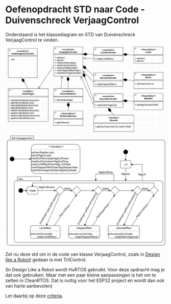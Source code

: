 # Oefenopdracht STD naar Code - Duivenschreck VerjaagControl

Onderstaand is het klassediagram en STD van Duivenschreck VerjaagControl te vinden.
![Klassediagram Duivenschreck](./KD_Verjaagcontrol.png)
![STD Duivenschreck VerjaagControl](./STD_verjaagcontrol.png)

Zet nu deze std om in de code van klasse VerjaagControl, zoals in [Design like a Robot!](../../../../onderwijsmateriaal/readers/Design%20Like%20a%20Robot!.pdf) gedaan is met TrilControl.

(In Design Like a Robot wordt HuRTOS gebruikt. Voor deze opdracht mag je dat ook gebruiken. Maar met een paar kleine aanpassingen is het om te zetten in CleanRTOS. Dat is nuttig voor het ESP32 project en wordt dan ook van harte aanbevolen)

Let daarbij op deze [criteria](../../../../leerdoelen/portfolio-items/code.md).
